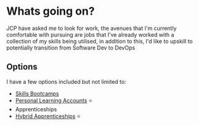 # Whats going on?

JCP have asked me to look for work, the avenues that I'm currently comfortable with pursuing are jobs that I've already worked with a collection of my skills being utilised, in addition to this, I'd like to upskill to potentially transition from Software Dev to DevOps

## Options
I have a few options included but not limited to:
- [Skills Bootcamps](../../../Job%20Seeking/Training/Skills%20Bootcamps.md)
- [Personal Learning Accounts](../../../Job%20Seeking/Training/Personal%20Learning%20Accounts.md) :star:
- Apprenticeships
- [Hybrid Apprenticeships](../../../Job%20Seeking/Training/Hybrid%20Apprenticeships.md) :star: